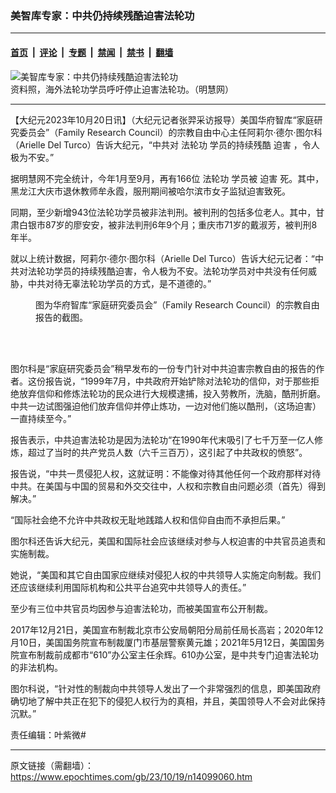 ### 美智库专家：中共仍持续残酷迫害法轮功

---

#### [首页](../../../..?n14099060) &nbsp;|&nbsp; [评论](../../../../../epoch-comment?n14099060) &nbsp;|&nbsp; [专题](../../../../../epoch-special?n14099060) &nbsp;|&nbsp; [禁闻](../../../../../epoch-news?n14099060) &nbsp;|&nbsp; [禁书](../../../../../books?n14099060) &nbsp;|&nbsp; [翻墙](https://github.com/gfw-breaker/nogfw/blob/master/README.md?n14099060)


<div><img alt="美智库专家：中共仍持续残酷迫害法轮功" class="attachment-djy_600_400 size-djy_600_400 wp-post-image" src="https://i.epochtimes.com/assets/uploads/2021/11/id13389254-2018-6-20-mh-dc-grand-parade-08-600x400.jpg"/>
<div class="caption">
 资料照，海外法轮功学员呼吁停止迫害法轮功。（明慧网）
</div></div><hr/><div class="post_content" id="artbody" itemprop="articleBody">
 <!-- article content begin -->
 <p>
  【大纪元2023年10月20日讯】（大纪元记者张羿采访报导）美国华府智库“家庭研究委员会”（Family Research Council）的宗教自由中心主任阿莉尔‧德尔‧图尔科（Arielle Del Turco）告诉大纪元，“中共对
  <ok href="https://www.epochtimes.com/gb/tag/%E6%B3%95%E8%BD%AE%E5%8A%9F.html">
   法轮功
  </ok>
  学员的持续残酷
  <ok href="https://www.epochtimes.com/gb/tag/%E8%BF%AB%E5%AE%B3.html">
   迫害
  </ok>
  ，令人极为不安。”
 </p>
 <p>
  据明慧网不完全统计，今年1月至9月，再有166位
  <ok href="https://www.epochtimes.com/gb/tag/%E6%B3%95%E8%BD%AE%E5%8A%9F.html">
   法轮功
  </ok>
  学员被
  <ok href="https://www.epochtimes.com/gb/tag/%E8%BF%AB%E5%AE%B3.html">
   迫害
  </ok>
  死。其中，黑龙江大庆市退休教师牟永霞，服刑期间被哈尔滨市女子监狱迫害致死。
 </p>
 <p>
  同期，至少新增943位法轮功学员被非法判刑。被判刑的包括多位老人。其中，甘肃白银市87岁的廖安安，被非法判刑6年9个月；重庆市71岁的戴淑芳，被判刑8年半。
 </p>
 <p>
  就以上统计数据，阿莉尔‧德尔‧图尔科（Arielle Del Turco）告诉大纪元记者：“中共对法轮功学员的持续残酷迫害，令人极为不安。法轮功学员对中共没有任何威胁，中共对待无辜法轮功学员的方式，是不道德的。”
 </p>
 <figure aria-describedby="caption-attachment-14099063" class="wp-caption aligncenter" id="attachment_14099063" style="width: 457px">
  <ok href="https://i.epochtimes.com/assets/uploads/2023/10/id14099063-Screenshot-2023-10-19-at-7.20.12-PM.png" target="_blank">
   <img alt="" class="size-medium_vertical wp-image-14099063" src="https://i.epochtimes.com/assets/uploads/2023/10/id14099063-Screenshot-2023-10-19-at-7.20.12-PM-457x400.png"/>
  </ok>
  <br/><figcaption class="wp-caption-text" id="caption-attachment-14099063">
   图为华府智库“家庭研究委员会”（Family Research Council）的宗教自由报告的截图。
  </figcaption><br/>
 </figure><br/>
 <p>
  图尔科是“家庭研究委员会”稍早发布的一份专门针对中共迫害宗教自由的报告的作者。这份报告说，“1999年7月，中共政府开始铲除对法轮功的信仰，对于那些拒绝放弃信仰和修炼法轮功的民众进行大规模逮捕，投入劳教所，洗脑，酷刑折磨。中共一边试图强迫他们放弃信仰并停止炼功，一边对他们施以酷刑，（这场迫害）一直持续至今。”
 </p>
 <p>
  报告表示，中共迫害法轮功是因为法轮功“在1990年代末吸引了七千万至一亿人修炼，超过了当时的共产党员人数（六千三百万），这引起了中共政权的愤怒”。
 </p>
 <p>
  报告说，“中共一贯侵犯人权，这就证明：不能像对待其他任何一个政府那样对待中共。在美国与中国的贸易和外交交往中，人权和宗教自由问题必须（首先）得到解决。”
 </p>
 <p>
  “国际社会绝不允许中共政权无耻地践踏人权和信仰自由而不承担后果。”
 </p>
 <p>
  图尔科还告诉大纪元，美国和国际社会应该继续对参与人权迫害的中共官员追责和实施制裁。
 </p>
 <p>
  她说，“美国和其它自由国家应继续对侵犯人权的中共领导人实施定向制裁。我们还应该继续利用国际机构和公共平台追究中共领导人的责任。”
 </p>
 <p>
  至少有三位中共官员均因参与迫害法轮功，而被美国宣布公开制裁。
 </p>
 <p>
  2017年12月21日，美国宣布制裁北京市公安局朝阳分局前任局长高岩；2020年12月10日，美国国务院宣布制裁厦门市基层警察黄元雄；2021年5月12日，美国国务院宣布制裁前成都市“610”办公室主任余辉。610办公室，是中共专门迫害法轮功的非法机构。
 </p>
 <p>
  图尔科说，“针对性的制裁向中共领导人发出了一个非常强烈的信息，即美国政府确切地了解中共正在犯下的侵犯人权行为的真相，并且，美国领导人不会对此保持沉默。”
 </p>
 <p>
  责任编辑：叶紫微#
 </p>
 <!-- article content end -->
 <div id="below_article_ad">
 </div>
</div>


---

原文链接（需翻墙）：https://www.epochtimes.com/gb/23/10/19/n14099060.htm